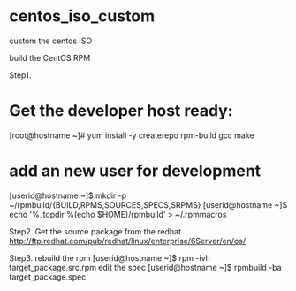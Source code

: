 centos_iso_custom
=================

custom the centos ISO 

build the CentOS RPM

Step1.
# Get the developer host ready:
[root@hostname ~]# yum install -y createrepo rpm-build gcc make

# add an new user for development
[userid@hostname ~]$ mkdir -p ~/rpmbuild/{BUILD,RPMS,SOURCES,SPECS,SRPMS}
[userid@hostname ~]$ echo '%_topdir %(echo $HOME)/rpmbuild' > ~/.rpmmacros


Step2. 
Get the source package from the redhat
http://ftp.redhat.com/pub/redhat/linux/enterprise/6Server/en/os/

Step3.
rebuild the rpm
[userid@hostname ~]$ rpm -ivh target_package.src.rpm
edit the spec
[userid@hostname ~]$ rpmbuild -ba target_package.spec
